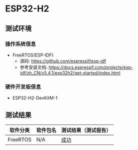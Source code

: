 # ESP32-H2

## 测试环境

### 操作系统信息

- FreeRTOS(ESP-IDF)
    - 源码: https://github.com/espressif/esp-idf
    - 参考安装文档: https://docs.espressif.com/projects/esp-idf/zh_CN/v5.4.1/esp32h2/get-started/index.html


### 硬件开发板信息

- ESP32-H2-DevKitM-1

## 测试结果

| 软件分类       | 软件包名 | 测试结果（测试报告）                        |
| --------------------- | ---------------- | ------------------------------------------------- |
| FreeRTOS  | N/A              | [成功][FreeRTOS]                                |

[FreeRTOS]: ./FreeRTOS/README.md
